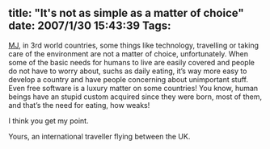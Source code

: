 title: "It's not as simple as a matter of choice"
date: 2007/1/30 15:43:39
Tags: 
---
<p><a href="http://mjr.towers.org.uk/blog/2007/debian#climatedebconf" target="_blank">MJ</a>, in 3rd world countries, some things like technology, travelling or taking care of the environment are not a matter of choice, unfortunately. When some of the basic needs for humans to live are easily covered and people do not have to worry about, suchs as daily eating, it&#8217;s way more easy to develop a country and have people concerning about unimportant stuff. Even free software is a luxury matter on some countries! You know, human beings have an stupid custom acquired since they were born, most of them, and that&#8217;s the need for eating, how weaks!</p>

<p>I think you get my point.</p>

<p>Yours, an international traveller flying between the UK.</p>
